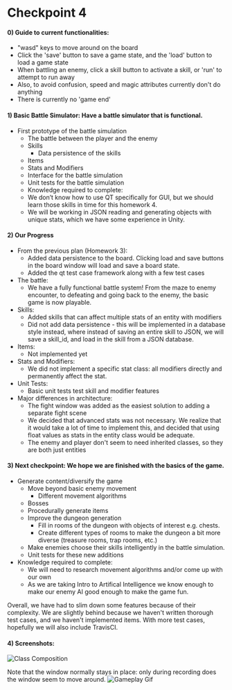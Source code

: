 # Checkpoint 4
#### 0) Guide to current functionalities:
- "wasd" keys to move around on the board
- Click the 'save' button to save a game state, and the 'load' button to load a game state
- When battling an enemy, click a skill button to activate a skill, or 'run' to attempt to run away
- Also, to avoid confusion, speed and magic attributes currently don't do anything
- There is currently no 'game end'
#### 1) Basic Battle Simulator: Have a battle simulator that is functional.
- First prototype of the battle simulation
  - The battle between the player and the enemy
  - Skills
    - Data persistence of the skills
  - Items
  - Stats and Modifiers
  - Interface for the battle simulation
  - Unit tests for the battle simulation
  - Knowledge required to complete:
  - We don’t know how to use QT specifically for GUI, but we should learn those skills in time for this homework 4.
  - We will be working in JSON reading and generating objects with unique stats, which we have some experience in Unity.
#### 2) Our Progress
- From the previous plan (Homework 3):
  - Added data persistence to the board. Clicking load and save buttons in the board window will load and save a board state.
  - Added the qt test case framework along with a few test cases
- The battle:
  - We have a fully functional battle system! From the maze to enemy encounter, to defeating and going back to the enemy, the basic game is now playable.
- Skills:
    - Added skills that can affect multiple stats of an entity with modifiers
    - Did not add data persistence - this will be implemented in a database style instead, where instead of saving an entire skill to JSON, we will save a skill_id, and load in the skill from a JSON database. 
- Items:
    - Not implemented yet
- Stats and Modifiers:
    - We did not implement a specific stat class: all modifiers directly and permanently affect the stat. 
- Unit Tests:
    - Basic unit tests test skill and modifier features
- Major differences in architecture:
    - The fight window was added as the easiest solution to adding a separate fight scene
    - We decided that advanced stats was not necessary. We realize that it would take a lot of time to implement this, and decided that using float values as stats in the entity class would be adequate.
    - The enemy and player don't seem to need inherited classes, so they are both just entities
#### 3) Next checkpoint: We hope we are finished with the basics of the game.
- Generate content/diversify the game
    - Move beyond basic enemy movement
      - Different movement algorithms
    - Bosses
    - Procedurally generate items
    - Improve the dungeon generation
      - Fill in rooms of the dungeon with objects of interest e.g. chests.
      - Create different types of rooms to make the dungeon a bit more diverse (treasure rooms, trap rooms, etc.)
    - Make enemies choose their skills intelligently in the battle simulation.
    - Unit tests for these new additions
- Knowledge required to complete:
  - We will need to research movement algorithms and/or come up with our own
  - As we are taking Intro to Artifical Intelligence we know enough to make our enemy AI good enough to make the game fun.

Overall, we have had to slim down some features because of their complexity. We are slightly behind because we haven't written thorough test cases, and we haven't implemented items. With more test cases, hopefully we will also include TravisCI.

#### 4) Screenshots:
![Class Composition](https://docs.google.com/drawings/d/e/2PACX-1vQrfcu6v2jyOQ42V3YtGEZHcU6cZK9IEUcNFRKwhaGztiwEENUXf6QrWTqffoCGkia8X-5r8OHV8c0H/pub?w=960&h=720)

Note that the window normally stays in place: only during recording does the window seem to move around.
![Gameplay Gif](https://thumbs.gfycat.com/ScarceDeliriousDassie-small.gif)
